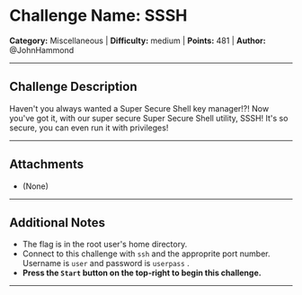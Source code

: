 # Challenge Name: SSSH

**Category:** Miscellaneous | **Difficulty:** medium | **Points:** 481 | **Author:** @JohnHammond

---

## Challenge Description

Haven't you always wanted a Super Secure Shell key manager!?!  Now you've got it, with our super secure Super Secure Shell utility, SSSH!
It's so secure, you can even run it with privileges!

---

## Attachments

- (None)

---

## Additional Notes

* The flag is in the root user's home directory.
* Connect to this challenge with `ssh` and the approprite port number. Username is `user` and password is `userpass` .
* **Press the `Start` button on the top-right to begin this challenge.**

---